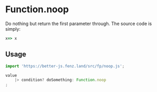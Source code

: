 # Function.noop

Do nothing but return the first parameter through. 
The source code is simply:

```javascript
x=> x
```


## Usage

```javascript
import 'https://better-js.fenz.land/src/fp/noop.js';

value
	|> condition? doSomething: Function.noop
;
```
